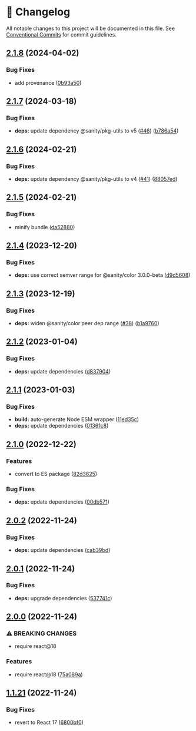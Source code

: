 <!-- markdownlint-disable --><!-- textlint-disable -->

# 📓 Changelog

All notable changes to this project will be documented in this file. See
[Conventional Commits](https://conventionalcommits.org) for commit guidelines.

## [2.1.8](https://github.com/sanity-io/logos/compare/v2.1.7...v2.1.8) (2024-04-02)

### Bug Fixes

- add provenance ([0b93a50](https://github.com/sanity-io/logos/commit/0b93a502793a3e004e4eef42706df466d3c10fc7))

## [2.1.7](https://github.com/sanity-io/logos/compare/v2.1.6...v2.1.7) (2024-03-18)

### Bug Fixes

- **deps:** update dependency @sanity/pkg-utils to v5 ([#46](https://github.com/sanity-io/logos/issues/46)) ([b786a54](https://github.com/sanity-io/logos/commit/b786a545c8665ffefa8ab3f4c509e35188850497))

## [2.1.6](https://github.com/sanity-io/logos/compare/v2.1.5...v2.1.6) (2024-02-21)

### Bug Fixes

- **deps:** update dependency @sanity/pkg-utils to v4 ([#41](https://github.com/sanity-io/logos/issues/41)) ([88057ed](https://github.com/sanity-io/logos/commit/88057edd1d5b02b7f53126ec37ecb315f991c50a))

## [2.1.5](https://github.com/sanity-io/logos/compare/v2.1.4...v2.1.5) (2024-02-21)

### Bug Fixes

- minify bundle ([da52880](https://github.com/sanity-io/logos/commit/da52880347ddf301aa32f464e742fb03875b6e64))

## [2.1.4](https://github.com/sanity-io/logos/compare/v2.1.3...v2.1.4) (2023-12-20)

### Bug Fixes

- **deps:** use correct semver range for @sanity/color 3.0.0-beta ([d9d5608](https://github.com/sanity-io/logos/commit/d9d5608687d34b40bb9b7b9bb1a125851e772cfb))

## [2.1.3](https://github.com/sanity-io/logos/compare/v2.1.2...v2.1.3) (2023-12-19)

### Bug Fixes

- **deps:** widen @sanity/color peer dep range ([#38](https://github.com/sanity-io/logos/issues/38)) ([b1a9760](https://github.com/sanity-io/logos/commit/b1a9760b42c626bd07052948fe2942b208cb5c72))

## [2.1.2](https://github.com/sanity-io/logos/compare/v2.1.1...v2.1.2) (2023-01-04)

### Bug Fixes

- **deps:** update dependencies ([d837904](https://github.com/sanity-io/logos/commit/d837904343f9bddd0b8bda115519f21978f9a91d))

## [2.1.1](https://github.com/sanity-io/logos/compare/v2.1.0...v2.1.1) (2023-01-03)

### Bug Fixes

- **build:** auto-generate Node ESM wrapper ([11ed35c](https://github.com/sanity-io/logos/commit/11ed35ccc2ed569b3487f510931eb83c06104ac6))
- **deps:** update dependencies ([01361c8](https://github.com/sanity-io/logos/commit/01361c8675b4fd74d2a269488f60146a03f3d539))

## [2.1.0](https://github.com/sanity-io/logos/compare/v2.0.2...v2.1.0) (2022-12-22)

### Features

- convert to ES package ([82d3825](https://github.com/sanity-io/logos/commit/82d382586f353e5e5e122e231c48d39c9aae12e2))

### Bug Fixes

- **deps:** update dependencies ([00db571](https://github.com/sanity-io/logos/commit/00db571cd0fe4c27b8b3c358703528c5329fbf32))

## [2.0.2](https://github.com/sanity-io/logos/compare/v2.0.1...v2.0.2) (2022-11-24)

### Bug Fixes

- **deps:** update dependencies ([cab39bd](https://github.com/sanity-io/logos/commit/cab39bd9d53d3bcceca754407b6cbaed0d565b69))

## [2.0.1](https://github.com/sanity-io/logos/compare/v2.0.0...v2.0.1) (2022-11-24)

### Bug Fixes

- **deps:** upgrade dependencies ([537741c](https://github.com/sanity-io/logos/commit/537741cd843a6e0b66cacefd72bcf91ef385db58))

## [2.0.0](https://github.com/sanity-io/logos/compare/v1.1.21...v2.0.0) (2022-11-24)

### ⚠ BREAKING CHANGES

- require react@18

### Features

- require react@18 ([75a089a](https://github.com/sanity-io/logos/commit/75a089a1670e532ad679375dc7dcbada05ffba63))

## [1.1.21](https://github.com/sanity-io/logos/compare/v1.1.20...v1.1.21) (2022-11-24)

### Bug Fixes

- revert to React 17 ([6800bf0](https://github.com/sanity-io/logos/commit/6800bf0dfa129632d45e59c96de63a078fd10bdd))

